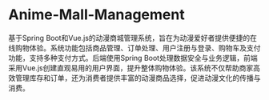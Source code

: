 # Anime-Mall-Management
基于Spring Boot和Vue.js的动漫商城管理系统，旨在为动漫爱好者提供便捷的在线购物体验。系统功能包括商品管理、订单处理、用户注册与登录、购物车及支付功能，支持多种支付方式。后端使用Spring Boot处理数据安全与业务逻辑，前端采用Vue.js创建直观易用的用户界面，提升整体购物体验。该系统不仅帮助商家高效管理库存和订单，还为消费者提供丰富的动漫商品选择，促进动漫文化的传播与消费。
